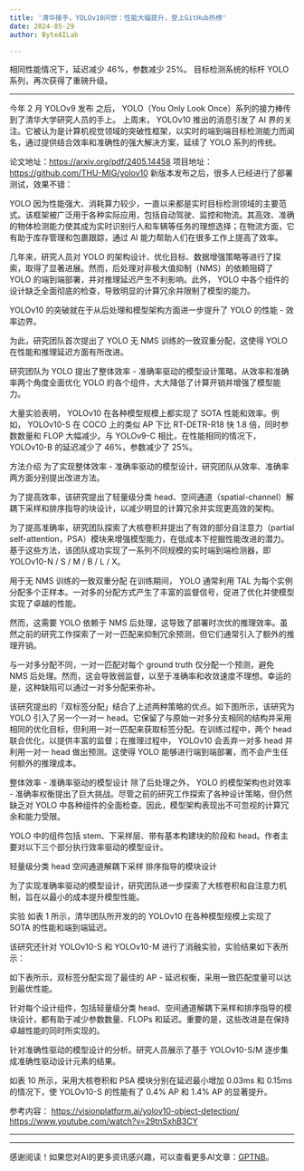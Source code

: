 ```yaml
---
title: '清华接手，YOLOv10问世：性能大幅提升，登上GitHub热榜'
date: 2024-05-29
author: ByteAILab

---
```


相同性能情况下，延迟减少 46%，参数减少 25%。
目标检测系统的标杆 YOLO 系列，再次获得了重磅升级。

---


今年 2 月 YOLOv9 发布 之后， YOLO（You Only Look Once）系列的接力棒传到了清华大学研究人员的手上。
上周末， YOLOv10 推出的消息引发了 AI 界的关注。它被认为是计算机视觉领域的突破性框架，以实时的端到端目标检测能力而闻名，通过提供结合效率和准确性的强大解决方案，延续了 YOLO 系列的传统。

论文地址：https://arxiv.org/pdf/2405.14458
项目地址：https://github.com/THU-MIG/yolov10
新版本发布之后，很多人已经进行了部署测试，效果不错：

YOLO 因为性能强大、消耗算力较少，一直以来都是实时目标检测领域的主要范式。该框架被广泛用于各种实际应用，包括自动驾驶、监控和物流。其高效、准确的物体检测能力使其成为实时识别行人和车辆等任务的理想选择；在物流方面，它有助于库存管理和包裹跟踪，通过 AI 能力帮助人们在很多工作上提高了效率。

几年来，研究人员对 YOLO 的架构设计、优化目标、数据增强策略等进行了探索，取得了显著进展。然而，后处理对非极大值抑制（NMS）的依赖阻碍了 YOLO 的端到端部署，并对推理延迟产生不利影响。此外， YOLO 中各个组件的设计缺乏全面彻底的检查，导致明显的计算冗余并限制了模型的能力。

YOLOv10 的突破就在于从后处理和模型架构方面进一步提升了 YOLO 的性能 - 效率边界。

为此，研究团队首次提出了 YOLO 无 NMS 训练的一致双重分配，这使得 YOLO 在性能和推理延迟方面有所改进。

研究团队为 YOLO 提出了整体效率 - 准确率驱动的模型设计策略，从效率和准确率两个角度全面优化 YOLO 的各个组件，大大降低了计算开销并增强了模型能力。

大量实验表明， YOLOv10 在各种模型规模上都实现了 SOTA 性能和效率。例如， YOLOv10-S 在 COCO 上的类似 AP 下比 RT-DETR-R18 快 1.8 倍，同时参数数量和 FLOP 大幅减少。与 YOLOv9-C 相比，在性能相同的情况下， YOLOv10-B 的延迟减少了 46%，参数减少了 25%。

方法介绍
为了实现整体效率 - 准确率驱动的模型设计，研究团队从效率、准确率两方面分别提出改进方法。

为了提高效率，该研究提出了轻量级分类 head、空间通道（spatial-channel）解耦下采样和排序指导的块设计，以减少明显的计算冗余并实现更高效的架构。

为了提高准确率，研究团队探索了大核卷积并提出了有效的部分自注意力（partial self-attention，PSA）模块来增强模型能力，在低成本下挖掘性能改进的潜力。基于这些方法，该团队成功实现了一系列不同规模的实时端到端检测器，即 YOLOv10-N / S / M / B / L / X。

用于无 NMS 训练的一致双重分配
在训练期间， YOLO 通常利用 TAL 为每个实例分配多个正样本。一对多的分配方式产生了丰富的监督信号，促进了优化并使模型实现了卓越的性能。

然而，这需要 YOLO 依赖于 NMS 后处理，这导致了部署时次优的推理效率。虽然之前的研究工作探索了一对一匹配来抑制冗余预测，但它们通常引入了额外的推理开销。

与一对多分配不同，一对一匹配对每个 ground truth 仅分配一个预测，避免 NMS 后处理。然而，这会导致弱监督，以至于准确率和收敛速度不理想。幸运的是，这种缺陷可以通过一对多分配来弥补。

该研究提出的「双标签分配」结合了上述两种策略的优点。如下图所示，该研究为 YOLO 引入了另一个一对一 head。它保留了与原始一对多分支相同的结构并采用相同的优化目标，但利用一对一匹配来获取标签分配。在训练过程中，两个 head 联合优化，以提供丰富的监督；在推理过程中， YOLOv10 会丢弃一对多 head 并利用一对一 head 做出预测。这使得 YOLO 能够进行端到端部署，而不会产生任何额外的推理成本。

整体效率 - 准确率驱动的模型设计 
除了后处理之外， YOLO 的模型架构也对效率 - 准确率权衡提出了巨大挑战。尽管之前的研究工作探索了各种设计策略，但仍然缺乏对 YOLO 中各种组件的全面检查。因此，模型架构表现出不可忽视的计算冗余和能力受限。

YOLO 中的组件包括 stem、下采样层、带有基本构建块的阶段和 head。作者主要对以下三个部分执行效率驱动的模型设计。

轻量级分类 head
空间通道解耦下采样
排序指导的模块设计

为了实现准确率驱动的模型设计，研究团队进一步探索了大核卷积和自注意力机制，旨在以最小的成本提升模型性能。

实验
如表 1 所示，清华团队所开发的的 YOLOv10 在各种模型规模上实现了 SOTA 的性能和端到端延迟。

该研究还针对 YOLOv10-S 和 YOLOv10-M 进行了消融实验，实验结果如下表所示：

如下表所示，双标签分配实现了最佳的 AP - 延迟权衡，采用一致匹配度量可以达到最优性能。

针对每个设计组件，包括轻量级分类 head、空间通道解耦下采样和排序指导的模块设计，都有助于减少参数数量、FLOPs 和延迟。重要的是，这些改进是在保持卓越性能的同时所实现的。

针对准确性驱动的模型设计的分析。研究人员展示了基于 YOLOv10-S/M 逐步集成准确性驱动设计元素的结果。

如表 10 所示，采用大核卷积和 PSA 模块分别在延迟最小增加 0.03ms 和 0.15ms 的情况下，使 YOLOv10-S 的性能有了 0.4% AP 和 1.4% AP 的显著提升。

参考内容：
https://visionplatform.ai/yolov10-object-detection/
https://www.youtube.com/watch?v=29tnSxhB3CY

---
---
感谢阅读！如果您对AI的更多资讯感兴趣，可以查看更多AI文章：[GPTNB](https://gptnb.com)。